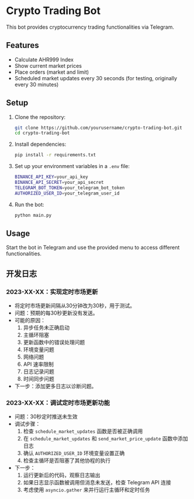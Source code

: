 # Crypto Trading Bot

This bot provides cryptocurrency trading functionalities via Telegram.

## Features

- Calculate AHR999 Index
- Show current market prices
- Place orders (market and limit)
- Scheduled market updates every 30 seconds (for testing, originally every 30 minutes)

## Setup

1. Clone the repository:
   ```bash
   git clone https://github.com/yourusername/crypto-trading-bot.git
   cd crypto-trading-bot
   ```

2. Install dependencies:
   ```bash
   pip install -r requirements.txt
   ```

3. Set up your environment variables in a `.env` file:
   ```bash
   BINANCE_API_KEY=your_api_key
   BINANCE_API_SECRET=your_api_secret
   TELEGRAM_BOT_TOKEN=your_telegram_bot_token
   AUTHORIZED_USER_ID=your_telegram_user_id
   ```

4. Run the bot:
   ```bash
   python main.py
   ```

## Usage

Start the bot in Telegram and use the provided menu to access different functionalities.

## 开发日志

### 2023-XX-XX：实现定时市场更新

- 将定时市场更新间隔从30分钟改为30秒，用于测试。
- 问题：预期的每30秒更新没有发送。
- 可能的原因：
  1. 异步任务未正确启动
  2. 主循环阻塞
  3. 更新函数中的错误处理问题
  4. 环境变量问题
  5. 网络问题
  6. API 速率限制
  7. 日志记录问题
  8. 时间同步问题
- 下一步：添加更多日志以诊断问题。

### 2023-XX-XX：调试定时市场更新功能

- 问题：30秒定时推送未生效
- 调试步骤：
  1. 检查 `schedule_market_updates` 函数是否被正确调用
  2. 在 `schedule_market_updates` 和 `send_market_price_update` 函数中添加日志
  3. 确认 `AUTHORIZED_USER_ID` 环境变量设置正确
  4. 检查主循环是否阻塞了其他协程的执行
- 下一步：
  1. 运行更新后的代码，观察日志输出
  2. 如果日志显示函数被调用但消息未发送，检查 Telegram API 连接
  3. 考虑使用 `asyncio.gather` 来并行运行主循环和定时任务
